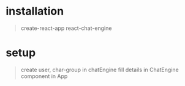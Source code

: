# installation

> create-react-app
> react-chat-engine

# setup

> create user, char-group in chatEngine
> fill details in ChatEngine component in App
